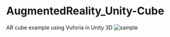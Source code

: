 # AugmentedReality_Unity-Cube
AR cube example using Vuforia in Unity 3D
![sample](https://photos.google.com/u/1/photo/AF1QipOzGEF5hUzGpjSce5EIIjxdXaVjaJrhldOswzED)
